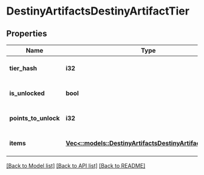 # DestinyArtifactsDestinyArtifactTier

## Properties
Name | Type | Description | Notes
------------ | ------------- | ------------- | -------------
**tier_hash** | **i32** |  | [optional] [default to null]
**is_unlocked** | **bool** |  | [optional] [default to null]
**points_to_unlock** | **i32** |  | [optional] [default to null]
**items** | [**Vec<::models::DestinyArtifactsDestinyArtifactTierItem>**](Destiny.Artifacts.DestinyArtifactTierItem.md) |  | [optional] [default to null]

[[Back to Model list]](../README.md#documentation-for-models) [[Back to API list]](../README.md#documentation-for-api-endpoints) [[Back to README]](../README.md)


